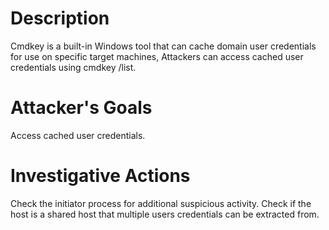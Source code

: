 # Description
Cmdkey is a built-in Windows tool that can cache domain user credentials for use on specific target machines, Attackers can access cached user credentials using cmdkey /list.
# Attacker's Goals
Access cached user credentials.
# Investigative Actions
Check the initiator process for additional suspicious activity.
Check if the host is a shared host that multiple users credentials can be extracted from.
